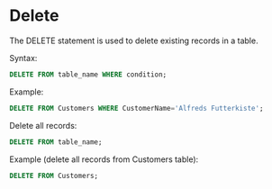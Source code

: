 # Delete
The DELETE statement is used to delete existing records in a table.

Syntax:
```sql
DELETE FROM table_name WHERE condition;
```

Example:
```sql
DELETE FROM Customers WHERE CustomerName='Alfreds Futterkiste';
```

Delete all records:
```sql
DELETE FROM table_name;
```

Example (delete all records from Customers table):
```sql
DELETE FROM Customers;
```